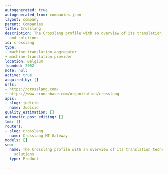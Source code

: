 ```yaml
---
autogenerated: true
autogenerated_from: companies.json
layout: company
parent: Companies
title: Crosslang
description: The Crosslang profile with an overview of its translation technologies
  and solutions
id: crosslang
type:
- machine-translation-aggregator
- machine-translation-provider
location: Belgium
founded: 2002
note: null
active: true
acquired_by: []
urls:
- https://crosslang.com/
- https://www.crunchbase.com/organization/crosslang
apis:
- slug: judicio
  name: Judicio
quality_estimation: []
automatic_post_editing: []
tms: []
routers:
- slug: crosslang
  name: Crosslang MT Gateway
models: []
seo:
  name: The Crosslang profile with an overview of its translation technologies and
    solutions
  type: Product

---
```


